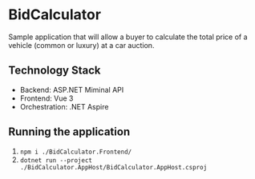 # BidCalculator

Sample application that will allow a buyer to calculate the total price of a vehicle (common or luxury) at a car auction.

## Technology Stack

* Backend: ASP.NET Miminal API
* Frontend: Vue 3
* Orchestration: .NET Aspire

## Running the application

1. `npm i ./BidCalculator.Frontend/`
2. `dotnet run --project ./BidCalculator.AppHost/BidCalculator.AppHost.csproj`
